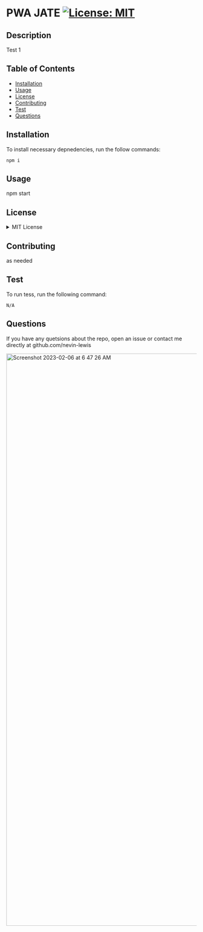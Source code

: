# PWA JATE [![License: MIT](https://img.shields.io/badge/License-MIT-yellow.svg)](https://opensource.org/licenses/MIT)

## Description

Test 1

## Table of Contents

- [Installation](#installation)
- [Usage](#usage)
- [License](#license)
- [Contributing](#contributing)
- [Test](#test)
- [Questions](#questions)

## Installation

To install necessary depnedencies, run the follow commands:

```
npm i
```

## Usage

npm start

## License

<details>

<summary> MIT License </summary>

MIT License

    Copyright (c) 2022 Nevin Lewis

    Permission is hereby granted, free of charge, to any person obtaining a copy of this software and associated documentation files (the "Software"), to deal in the Software without restriction, including without limitation the rights to use, copy, modify, merge, publish, distribute, sublicense, and/or sell copies of the Software, and to permit persons to whom the Software is furnished to do so, subject to the following conditions:

    The above copyright notice and this permission notice shall be included in all copies or substantial portions of the Software.

    THE SOFTWARE IS PROVIDED "AS IS", WITHOUT WARRANTY OF ANY KIND, EXPRESS OR IMPLIED, INCLUDING BUT NOT LIMITED TO THE WARRANTIES OF MERCHANTABILITY, FITNESS FOR A PARTICULAR PURPOSE AND NONINFRINGEMENT. IN NO EVENT SHALL THE AUTHORS OR COPYRIGHT HOLDERS BE LIABLE FOR ANY CLAIM, DAMAGES OR OTHER LIABILITY, WHETHER IN AN ACTION OF CONTRACT, TORT OR OTHERWISE, ARISING FROM, OUT OF OR IN CONNECTION WITH THE SOFTWARE OR THE USE OR OTHER DEALINGS IN THE SOFTWARE.

</details>

## Contributing

as needed

## Test

To run tess, run the following command:

```
N/A
```

## Questions

If you have any quetsions about the repo, open an issue or contact me directly at github.com/nevin-lewis

<img width="1512" alt="Screenshot 2023-02-06 at 6 47 26 AM" src="https://user-images.githubusercontent.com/64855834/216975350-ce1d1b87-af99-4327-a831-068c17806d4a.png">
